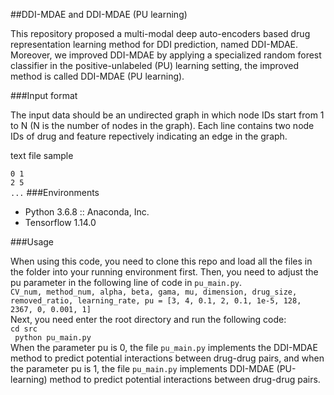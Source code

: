 ##DDI-MDAE and DDI-MDAE (PU learning)

This repository proposed a multi-modal deep auto-encoders based drug representation learning method for DDI prediction, named DDI-MDAE. Moreover, we improved DDI-MDAE by applying a specialized random forest classifier in the positive-unlabeled (PU) learning setting, the improved method is called DDI-MDAE (PU learning). 

###Input format

The input data should be an undirected graph in which node IDs start from 1 to N (N is the number of nodes in the graph). Each line contains two node IDs of drug and feature repectively indicating an edge in the graph.

text file sample

```0 1```  
```2 5```  
```...```
###Environments
- Python 3.6.8 :: Anaconda, Inc.
- Tensorflow 1.14.0

###Usage

When using this code, you need to clone this repo and load all the files in the folder into your running environment first. Then, you need to adjust the pu parameter in the following line of code in `pu_main.py`.   
```CV_num, method_num, alpha, beta, gama, mu, dimension, drug_size, removed_ratio, learning_rate, pu = [3, 4, 0.1, 2, 0.1, 1e-5, 128, 2367, 0, 0.001, 1]```  
Next, you need enter the root directory and run the following code:  
```cd src```  
``` python pu_main.py```  
When the parameter pu is 0, the file `pu_main.py` implements the DDI-MDAE method to predict potential interactions between drug-drug pairs, and when the parameter pu is 1, the file `pu_main.py` implements DDI-MDAE (PU-learning) method to predict potential interactions between drug-drug pairs.
